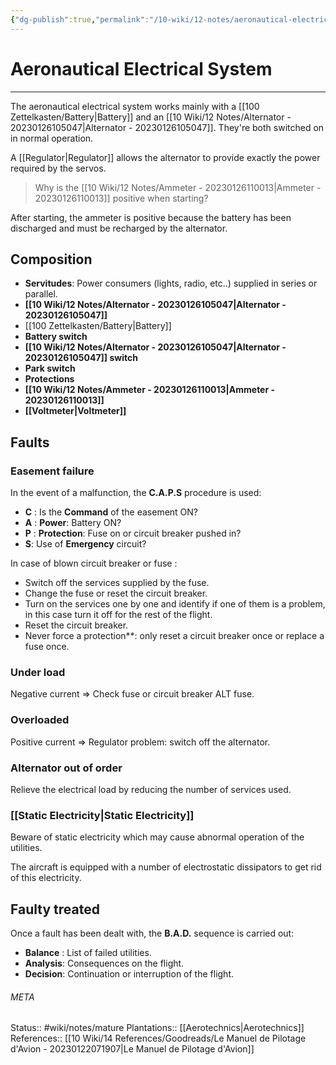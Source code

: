 ```yaml
---
{"dg-publish":true,"permalink":"/10-wiki/12-notes/aeronautical-electrical-system-20230123102858/"}
---
```


# Aeronautical Electrical System
---
The aeronautical electrical system works mainly with a [[100 Zettelkasten/Battery\|Battery]] and an [[10 Wiki/12 Notes/Alternator - 20230126105047\|Alternator - 20230126105047]]. They're both switched on in normal operation.

A [[Regulator\|Regulator]] allows the alternator to provide exactly the power required by the servos.

> Why is the [[10 Wiki/12 Notes/Ammeter - 20230126110013\|Ammeter - 20230126110013]] positive when starting?

After starting, the ammeter is positive because the battery has been discharged and must be recharged by the alternator.


## Composition
- **Servitudes**: Power consumers (lights, radio, etc..) supplied in series or parallel.
- **[[10 Wiki/12 Notes/Alternator - 20230126105047\|Alternator - 20230126105047]]**
- [[100 Zettelkasten/Battery\|Battery]]
- **Battery switch**
- **[[10 Wiki/12 Notes/Alternator - 20230126105047\|Alternator - 20230126105047]] switch**
- **Park switch**
- **Protections**
- **[[10 Wiki/12 Notes/Ammeter - 20230126110013\|Ammeter - 20230126110013]]**
- **[[Voltmeter\|Voltmeter]]**


## Faults

### Easement failure
In the event of a malfunction, the **C.A.P.S** procedure is used:
- **C** : Is the **Command** of the easement ON?
- **A** : **Power**: Battery ON?
- **P** : **Protection**: Fuse on or circuit breaker pushed in?
- **S**: Use of **Emergency** circuit?

In case of blown circuit breaker or fuse :
- Switch off the services supplied by the fuse.
- Change the fuse or reset the circuit breaker.
- Turn on the services one by one and identify if one of them is a problem, in this case turn it off for the rest of the flight.
- Reset the circuit breaker.
- Never force a protection**: only reset a circuit breaker once or replace a fuse once.

### Under load
Negative current => Check fuse or circuit breaker ALT fuse.

### Overloaded
Positive current => Regulator problem: switch off the alternator.

### Alternator out of order
Relieve the electrical load by reducing the number of services used.

### [[Static Electricity\|Static Electricity]]
Beware of static electricity which may cause abnormal operation of the utilities.

The aircraft is equipped with a number of electrostatic dissipators to get rid of this electricity.


## Faulty treated
Once a fault has been dealt with, the **B.A.D.** sequence is carried out:
- **Balance** : List of failed utilities.
- **Analysis**: Consequences on the flight.
- **Decision**: Continuation or interruption of the flight.





###### META
Status:: #wiki/notes/mature 
Plantations:: [[Aerotechnics\|Aerotechnics]]
References:: [[10 Wiki/14 References/Goodreads/Le Manuel de Pilotage d'Avion - 20230122071907\|Le Manuel de Pilotage d'Avion]]
